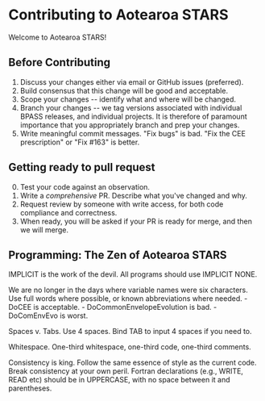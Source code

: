 Contributing to Aotearoa STARS
==============================

Welcome to Aotearoa STARS!

Before Contributing
-------------------

1. Discuss your changes either via email or GitHub issues (preferred).
2. Build consensus that this change will be good and acceptable.
3. Scope your changes -- identify what and where will be changed.
4. Branch your changes -- we tag versions associated with individual BPASS releases, and individual projects. It is therefore of paramount importance that you appropriately branch and prep your changes.
5. Write meaningful commit messages. "Fix bugs" is bad. "Fix the CEE prescription" or "Fix #163" is better.

Getting ready to pull request
-----------------------------

0. Test your code against an observation.
1. Write a *comprehensive* PR. Describe what you've changed and why.
2. Request review by someone with write access, for both code compliance and correctness.
3. When ready, you will be asked if your PR is ready for merge, and then we will merge.

Programming: The Zen of Aotearoa STARS
--------------------------------------

IMPLICIT is the work of the devil. All programs should use IMPLICIT NONE.

We are no longer in the days where variable names were six characters.
Use full words where possible, or known abbreviations where needed.
    - DoCEE is acceptable.
    - DoCommonEnvelopeEvolution is bad.
    - DoComEnvEvo is worst.

Spaces v. Tabs. Use 4 spaces. Bind TAB to input 4 spaces if you need to.

Whitespace. One-third whitespace, one-third code, one-third comments.

Consistency is king. Follow the same essence of style as the current code.
Break consistency at your own peril.
Fortran declarations (e.g., WRITE, READ etc) should be in UPPERCASE, with no space between it and parentheses.